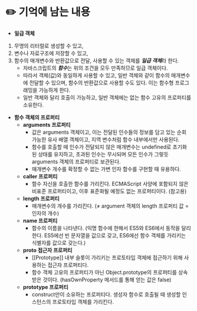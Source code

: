 # ✏️ 기억에 남는 내용
- **일급 객체** 
1. 무명의 리터럴로 생성할 수 있고, 
2. 변수나 자료구조에 저장할 수 있고, 
3. 함수의 매개변수와 반환값으로 전달, 사용할 수 있는 객체를 ***일급 객체***라 한다. 
   + 자바스크립트의 ***함수***는 위의 조건을 모두 만족하므로 일급 객체이다.
   + 따라서 객체(값)와 동일하게 사용할 수 있고, 일반 객체와 같이 함수의 매개변수에 전달할 수 있으며, 함수의 반환값으로 사용할 수도 있다. 이는 함수형 프로그래밍을 가능하게 한다.
   + 일반 객체와 달리 호출이 가능하고, 일반 객체에는 없는 함수 고유의 프로퍼티를 소유한다.

- **함수 객체의 프로퍼티**
  + **arguments 프로퍼티**
    * 값은 arguments 객체이고, 이는 전달된 인수들의 정보를 담고 있는 순회 가능한 유사 배열 객체이고, 지역 변수처럼 함수 내부에서만 사용된다.
    * 함수를 호출할 때 인수가 전달되지 않은 매개변수는 undefined로 초기화된 상태를 유지하고, 초과된 인수는 무시되며 모든 인수가 그렇듯 arguments 객체의 프로퍼티로 보관된다.
    * 매개변수 개수를 확정할 수 없는 가변 인자 함수를 구현할 때 유용하다.
  + **caller 프로퍼티**
    * 함수 자신을 호출한 함수를 가리킨다. ECMAScript 사양에 포함되지 않은 비표준 프로퍼티이고, 이후 표준화될 예정도 없는 프로퍼티이다. (참고용)
  + **length 프로퍼티**
    * 매개변수의 개수를 가리킨다. ($\neq$ argument 객체의 length 프로퍼티 값 = 인자의 개수)
  + **name 프로퍼티**
    * 함수의 이름을 나타낸다. (익명 함수에 한해서 ES5와 ES6에서 동작을 달리한다. ES5에선 빈 문자열을 값으로 갖고, ES6에선 함수 객체를 가리키는 식별자를 값으로 갖는다.)
  + **__proto__ 접근자 프로퍼티**
    * [[Prototype]] 내부 슬롯이 가리키는 프로토타입 객체에 접근하기 위해 사용하는 접근자 프로퍼티다. 
    * 함수 객체 고유의 프로퍼티가 아닌 Object.prototype의 프로퍼티를 상속받은 것이다. (hasOwnProperty 메서드를 통해 얻는 값은 false)
  + **prototype 프로퍼티**
    * construct만이 소유하는 프로퍼티다. 생성자 함수로 호출될 때 생성할 인스턴스의 프로토타입 객체를 가리킨다.

 